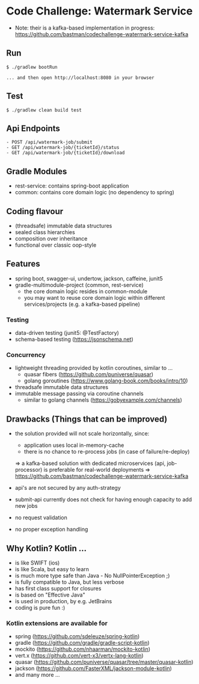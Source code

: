 # Code Challenge: Watermark Service

- Note: their is a kafka-based implementation in progress: https://github.com/bastman/codechallenge-watermark-service-kafka

## Run
    $ ./gradlew bootRun

    ... and then open http://localhost:8080 in your browser
    
## Test
    $ ./gradlew clean build test
  
## Api Endpoints
    - POST /api/watermark-job/submit
    - GET /api/watermark-job/{ticketId}/status
    - GET /api/watermark-job/{ticketId}/download
    
## Gradle Modules
- rest-service: contains spring-boot application
- common: contains core domain logic (no dependency to spring)
   
## Coding flavour

- (threadsafe) immutable data structures 
- sealed class hierarchies
- composition over inheritance
- functional over classic oop-style
    
## Features
- spring boot, swagger-ui, undertow, jackson, caffeine, junit5
- gradle-multimodule-project (common, rest-service)
    - the core domain logic resides in common-module
    - you may want to reuse core domain logic within different services/projects (e.g. a kafka-based pipeline) 

### Testing
- data-driven testing (junit5: @TestFactory)
- schema-based testing (https://jsonschema.net)

### Concurrency
- lightweight threading provided by kotlin coroutines, similar to ... 
    - quasar fibers (https://github.com/puniverse/quasar)
    - golang goroutines (https://www.golang-book.com/books/intro/10)
- threadsafe immutable data structures
- immutable message passing via coroutine channels 
    - similar to golang channels (https://gobyexample.com/channels)

## Drawbacks (Things that can be improved)
- the solution provided will not scale horizontally, since:
    - application uses local in-memory-cache
    - there is no chance to re-process jobs (in case of failure/re-deploy)
    
    => a kafka-based solution with dedicated microservices (api, job-processor) is preferable for real-world deployments
    => https://github.com/bastman/codechallenge-watermark-service-kafka
       
- api's are not secured by any auth-strategy
- submit-api currently does not check for having enough capacity to add new jobs
- no request validation
- no proper exception handling

## Why Kotlin? Kotlin ...
- is like SWIFT (ios)
- is like Scala, but easy to learn
- is much more type safe than Java - No NullPointerException ;) 
- is fully compatible to Java, but less verbose
- has first class support for closures
- is based on "Effective Java"
- is used in production, by e.g. JetBrains
- coding is pure fun :)


### Kotlin extensions are available for
- spring (https://github.com/sdeleuze/spring-kotlin)
- gradle (https://github.com/gradle/gradle-script-kotlin)
- mockito (https://github.com/nhaarman/mockito-kotlin)
- vert.x (https://github.com/vert-x3/vertx-lang-kotlin)
- quasar (https://github.com/puniverse/quasar/tree/master/quasar-kotlin)
- jackson (https://github.com/FasterXML/jackson-module-kotlin)
- and many more ...